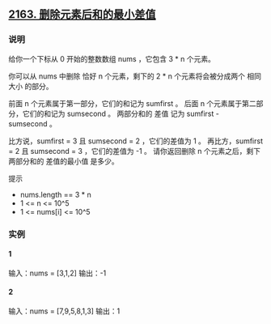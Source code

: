 ## [2163. 删除元素后和的最小差值](https://leetcode-cn.com/problems/minimum-difference-in-sums-after-removal-of-elements/)

### 说明
给你一个下标从 0 开始的整数数组 nums ，它包含 3 * n 个元素。

你可以从 nums 中删除 恰好 n 个元素，剩下的 2 * n 个元素将会被分成两个 相同大小 的部分。

前面 n 个元素属于第一部分，它们的和记为 sumfirst 。
后面 n 个元素属于第二部分，它们的和记为 sumsecond 。
两部分和的 差值 记为 sumfirst - sumsecond 。

比方说，sumfirst = 3 且 sumsecond = 2 ，它们的差值为 1 。
再比方，sumfirst = 2 且 sumsecond = 3 ，它们的差值为 -1 。
请你返回删除 n 个元素之后，剩下两部分和的 差值的最小值 是多少。

提示
* nums.length == 3 * n
* 1 <= n <= 10^5
* 1 <= nums[i] <= 10^5

### 实例
#### 1
输入：nums = [3,1,2]
输出：-1

#### 2
输入：nums = [7,9,5,8,1,3]
输出：1